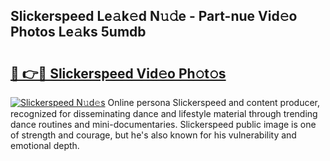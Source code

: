 ## Slickerspeed Le𝚊k𝚎d N𝚞𝚍e - Part-nue Vid𝚎o Photos Le𝚊ks 5umdb

# <h2><a href="http://fbf5qr5.evod.top/?m=Slickerspeed">🔗 👉🔴 Slickerspeed Vid𝚎o Ph𝚘t𝚘s</a></h2>

[![Slickerspeed N𝚞d𝚎s](https://i.imgur.com/8V9OHl7.gif)](http://fbf5qr5.evod.top/?m=Slickerspeed)
Online persona Slickerspeed and content producer, recognized for disseminating dance and lifestyle material through trending dance routines and mini-documentaries. Slickerspeed public image is one of strength and courage, but he's also known for his vulnerability and emotional depth. 
